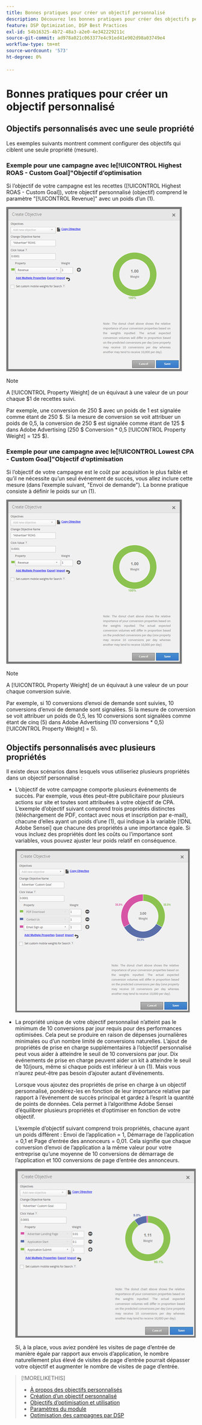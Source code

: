 ```yaml
---
title: Bonnes pratiques pour créer un objectif personnalisé
description: Découvrez les bonnes pratiques pour créer des objectifs personnalisés afin de définir vos événements de succès.
feature: DSP Optimization, DSP Best Practices
exl-id: 54b16325-4b72-48a3-a2e0-4e342229211c
source-git-commit: ad978a021c063377e4c91ed41e902d98a03749e4
workflow-type: tm+mt
source-wordcount: '573'
ht-degree: 0%

---
```


# Bonnes pratiques pour créer un objectif personnalisé

## Objectifs personnalisés avec une seule propriété

Les exemples suivants montrent comment configurer des objectifs qui ciblent une seule propriété (mesure).

### Exemple pour une campagne avec le[!UICONTROL Highest ROAS - Custom Goal]&quot;Objectif d’optimisation

Si l’objectif de votre campagne est les recettes ([!UICONTROL Highest ROAS - Custom Goal]), votre objectif personnalisé (objectif) comprend le paramètre &quot;[!UICONTROL Revenue]&quot; avec un poids d’un (1).

![exemple d’un objectif personnalisé ROAS avec une seule propriété](/help/dsp/assets/custom-goal-roas.png)

>[!NOTE]
>
> A [!UICONTROL Property Weight] de un équivaut à une valeur de un pour chaque $1 de recettes suivi.
>
> Par exemple, une conversion de 250 $ avec un poids de 1 est signalée comme étant de 250 $. Si la mesure de conversion se voit attribuer un poids de 0,5, la conversion de 250 $ est signalée comme étant de 125 $ dans Adobe Advertising (250 $ Conversion * 0,5 [!UICONTROL Property Weight] = 125 $).

### Exemple pour une campagne avec le[!UICONTROL Lowest CPA - Custom Goal]&quot;Objectif d’optimisation

Si l’objectif de votre campagne est le coût par acquisition le plus faible et qu’il ne nécessite qu’un seul événement de succès, vous allez inclure cette mesure (dans l’exemple suivant, &quot;Envoi de demande&quot;). La bonne pratique consiste à définir le poids sur un (1).

![exemple d’un objectif personnalisé CPA avec une seule propriété](/help/dsp/assets/custom-goal-roas.png)

>[!NOTE]
>
> A [!UICONTROL Property Weight] de un équivaut à une valeur de un pour chaque conversion suivie.
>
> Par exemple, si 10 conversions d’envoi de demande sont suivies, 10 conversions d’envoi de demande sont signalées.  Si la mesure de conversion se voit attribuer un poids de 0,5, les 10 conversions sont signalées comme étant de cinq (5) dans Adobe Advertising (10 conversions * 0,5) [!UICONTROL Property Weight] = 5).

## Objectifs personnalisés avec plusieurs propriétés

Il existe deux scénarios dans lesquels vous utiliseriez plusieurs propriétés dans un objectif personnalisé :

* L’objectif de votre campagne comporte plusieurs événements de succès. Par exemple, vous êtes peut-être publicitaire pour plusieurs actions sur site et toutes sont attribuées à votre objectif de CPA. L’exemple d’objectif suivant comprend trois propriétés distinctes (téléchargement de PDF, contact avec nous et inscription par e-mail), chacune d’elles ayant un poids d’une (1), qui indique à la variable [!DNL Adobe Sensei] que chacune des propriétés a une importance égale. Si vous incluez des propriétés dont les coûts ou l’importance sont variables, vous pouvez ajuster leur poids relatif en conséquence.

   ![exemple d’un objectif personnalisé avec plusieurs propriétés](/help/dsp/assets/custom-goal-multiple-properties.png)

* La propriété unique de votre objectif personnalisé n’atteint pas le minimum de 10 conversions par jour requis pour des performances optimisées. Cela peut se produire en raison de dépenses journalières minimales ou d’un nombre limité de conversions naturelles. L’ajout de propriétés de prise en charge supplémentaires à l’objectif personnalisé peut vous aider à atteindre le seuil de 10 conversions par jour. Dix événements de prise en charge peuvent aider un kit à atteindre le seuil de 10/jours, même si chaque poids est inférieur à un (1). Mais vous n’aurez peut-être pas besoin d’ajouter autant d’événements.

   Lorsque vous ajoutez des propriétés de prise en charge à un objectif personnalisé, pondérez-les en fonction de leur importance relative par rapport à l’événement de succès principal et gardez à l’esprit la quantité de points de données. Cela permet à l’algorithme Adobe Sensei d’équilibrer plusieurs propriétés et d’optimiser en fonction de votre objectif.

   L’exemple d’objectif suivant comprend trois propriétés, chacune ayant un poids différent : Envoi de l’application = 1, Démarrage de l’application = 0,1 et Page d’entrée des annonceurs = 0,01. Cela signifie que chaque conversion d’envoi de l’application a la même valeur pour votre entreprise qu’une moyenne de 10 conversions de démarrage de l’application et 100 conversions de page d’entrée des annonceurs.

   ![exemple d’un objectif personnalisé avec plusieurs propriétés](/help/dsp/assets/custom-goal-multiple-properties2.png)

   Si, à la place, vous aviez pondéré les visites de page d’entrée de manière égale par rapport aux envois d’application, le nombre naturellement plus élevé de visites de page d’entrée pourrait dépasser votre objectif et augmenter le nombre de visites de page d’entrée.<!--reword-->

>[!MORELIKETHIS]
>
>* [À propos des objectifs personnalisés](custom-goal-about.md)
>* [Création d’un objectif personnalisé](custom-goal-create.md)
>* [Objectifs d’optimisation et utilisation](optimization-goals.md)
>* [Paramètres du module](/help/dsp/campaign-management/packages/package-settings.md)
> * [Optimisation des campagnes par DSP](optimization-how-dsp-optimizes-campaigns.md)

